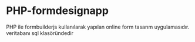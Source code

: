 # PHP-formdesignapp
PHP ile formbuilderjs kullanılarak yapılan online form tasarım uygulamasıdır.
veritabanı sql klasöründedir
